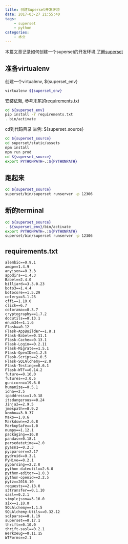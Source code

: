 ```yaml
---
title: 创建Superset开发环境
date: 2017-03-27 21:55:40
tags:
    - superset
    - python
categories:
    - 术业
---
```


本篇文章记录如何创建一个superset的开发环境
[了解superset](https://github.com/airbnb/superset)

<!-- more -->

准备virtualenv
------------

创建一个virtualenv, ${superset_env}
```bash
virtualenv ${superset_env}
```
安装依赖, 参考末尾的[requirements.txt](#requirements.txt)
```bash
cd ${superset_env}
pip install -r requirements.txt
. bin/activate
```


cd到代码目录 举例: ${superset_source}
```bash
cd ${superset_source}
cd superset/static/assets
npm install
npm run prod
cd ${superset_source}
export PYTHONPATH=.:${PYTHONPATH}
```


跑起来
------------
```bash
cd ${superset_source}
superset/bin/superset runserver -p 12306
```

新的terminal
------------

```bash
cd ${superset_source}
. ${superset_env}/bin/activate
export PYTHONPATH=.:${PYTHONPATH}
superset/bin/superset runserver -p 12306
```


requirements.txt
------------

```
alembic==0.9.1
amqp==1.4.9
anyjson==0.3.3
appdirs==1.4.3
Babel==2.4.0
billiard==3.3.0.23
boto3==1.4.4
botocore==1.5.29
celery==3.1.23
cffi==1.10.0
click==6.7
colorama==0.3.7
cryptography==1.7.2
docutils==0.13.1
enum34==1.1.6
Flask==0.12
Flask-AppBuilder==1.8.1
Flask-Babel==0.11.1
Flask-Cache==0.13.1
Flask-Login==0.2.11
Flask-Migrate==1.5.1
Flask-OpenID==1.2.5
Flask-Script==2.0.5
Flask-SQLAlchemy==2.0
Flask-Testing==0.6.1
Flask-WTF==0.14.2
future==0.16.0
futures==3.0.5
gunicorn==19.6.0
humanize==0.5.1
idna==2.5
ipaddress==1.0.18
itsdangerous==0.24
Jinja2==2.9.5
jmespath==0.9.2
kombu==3.0.37
Mako==1.0.6
Markdown==2.6.8
MarkupSafe==1.0
numpy==1.12.1
packaging==16.8
pandas==0.18.1
parsedatetime==2.0
pyasn1==0.2.3
pycparser==2.17
pydruid==0.3.1
PyHive==0.2.1
pyparsing==2.2.0
python-dateutil==2.6.0
python-editor==1.0.3
python-openid==2.2.5
pytz==2016.10
requests==2.13.0
s3transfer==0.1.10
sasl==0.2.1
simplejson==3.10.0
six==1.10.0
SQLAlchemy==1.1.5
SQLAlchemy-Utils==0.32.12
sqlparse==0.1.19
superset==0.17.1
thrift==0.10.0
thrift-sasl==0.2.1
Werkzeug==0.11.15
WTForms==2.1
```
